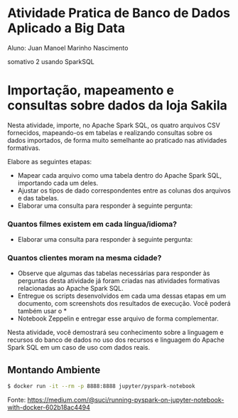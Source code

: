 # Atividade Pratica de Banco de Dados Aplicado a Big Data 

Aluno: Juan Manoel Marinho Nascimento


somativo 2 usando SparkSQL 
# Importação, mapeamento e consultas sobre dados da loja Sakila

Nesta atividade, importe, no Apache Spark SQL, os quatro arquivos CSV fornecidos, mapeando-os em tabelas e realizando consultas sobre os dados importados, de forma muito semelhante ao praticado nas atividades formativas.

Elabore as seguintes etapas:
* Mapear cada arquivo como uma tabela dentro do Apache Spark SQL, importando cada um deles.
* Ajustar os tipos de dado correspondentes entre as colunas dos arquivos e das tabelas.
* Elaborar uma consulta para responder à seguinte pergunta:


### Quantos filmes existem em cada língua/idioma?

* Elaborar uma consulta para responder à seguinte pergunta:
### Quantos clientes moram na mesma cidade?


* Observe que algumas das tabelas necessárias para responder às perguntas desta atividade já foram criadas nas atividades formativas relacionadas ao Apache Spark SQL.
* Entregue os scripts desenvolvidos em cada uma dessas etapas em um documento, com screenshots dos resultados de execução. Você poderá também usar o *
* Notebook Zeppelin e entregar esse arquivo de forma complementar.


Nesta atividade, você demostrará seu conhecimento sobre a linguagem e recursos do banco de dados no uso dos recursos e linguagem do Apache Spark SQL em um caso de uso com dados reais.


## Montando Ambiente 


``` bash
$ docker run -it --rm -p 8888:8888 jupyter/pyspark-notebook
```

Fonte: https://medium.com/@suci/running-pyspark-on-jupyter-notebook-with-docker-602b18ac4494
